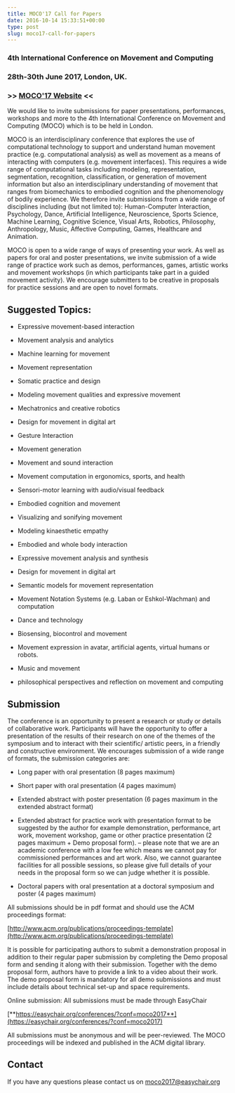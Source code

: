 ```yaml
---
title: MOCO'17 Call for Papers
date: 2016-10-14 15:33:51+00:00
type: post
slug: moco17-call-for-papers
---
```


### 4th International Conference on Movement and Computing

### 28th-30th June 2017, London, UK.

### >> [MOCO'17 Website](http://moco17.movementcomputing.org/) <<


We would like to invite submissions for paper presentations, performances, workshops and more to the 4th International Conference on Movement and Computing (MOCO) which is to be held in London.

MOCO is an interdisciplinary conference that explores the use of computational technology to support and understand human movement practice (e.g. computational analysis) as well as movement as a means of interacting with computers (e.g. movement interfaces). This requires a wide range of computational tasks including modeling, representation, segmentation, recognition, classification, or generation of movement information but also an interdisciplinary understanding of movement that ranges from biomechanics to embodied cognition and the phenomenology of bodily experience. We therefore invite submissions from a wide range of disciplines including (but not limited to): Human-Computer Interaction, Psychology, Dance, Artificial Intelligence, Neuroscience, Sports Science, Machine Learning, Cognitive Science, Visual Arts, Robotics, Philosophy, Anthropology, Music, Affective Computing, Games, Healthcare and Animation.

MOCO is open to a wide range of ways of presenting your work. As well as papers for oral and poster presentations, we invite submission of a wide range of practice work such as demos, performances, games, artistic works and movement workshops (in which participants take part in a guided movement activity). We encourage submitters to be creative in proposals for practice sessions and are open to novel formats.


## Suggested Topics:






  * Expressive movement-based interaction


  * Movement analysis and analytics


  * Machine learning for movement


  * Movement representation


  * Somatic practice and design


  * Modeling movement qualities and expressive movement


  * Mechatronics and creative robotics


  * Design for movement in digital art


  * Gesture Interaction


  * Movement generation


  * Movement and sound interaction


  * Movement computation in ergonomics, sports, and health


  * Sensori-motor learning with audio/visual feedback


  * Embodied cognition and movement


  * Visualizing and sonifying movement


  * Modeling kinaesthetic empathy


  * Embodied and whole body interaction


  * Expressive movement analysis and synthesis


  * Design for movement in digital art


  * Semantic models for movement representation


  * Movement Notation Systems (e.g. Laban or Eshkol-Wachman) and computation


  * Dance and technology


  * Biosensing, biocontrol and movement


  * Movement expression in avatar, artificial agents, virtual humans or robots.


  * Music and movement


  * philosophical perspectives and reflection on movement and computing




## **Submission**


The conference is an opportunity to present a research or study or details of collaborative work. Participants will have the opportunity to offer a presentation of the results of their research on one of the themes of the symposium and to interact with their scientific/ artistic peers, in a friendly and constructive environment. We encourages submission of a wide range of formats, the submission categories are:




  * Long paper with oral presentation (8 pages maximum)


  * Short paper with oral presentation (4 pages maximum)


  * Extended abstract with poster presentation (6 pages maximum in the extended abstract format)


  * Extended abstract for practice work with presentation format to be suggested by the author for example demonstration, performance, art work, movement workshop, game or other practice presentation (2 pages maximum + Demo proposal form). – please note that we are an academic conference with a low fee which means we cannot pay for commissioned performances and art work. Also, we cannot guarantee facilities for all possible sessions, so please give full details of your needs in the proposal form so we can judge whether it is possible.


  * Doctoral papers with oral presentation at a doctoral symposium and poster (4 pages maximum)


All submissions should be in pdf format and should use the ACM proceedings format:

[http://www.acm.org/publications/proceedings-template](http://www.acm.org/publications/proceedings-template)

It is possible for participating authors to submit a demonstration proposal in addition to their regular paper submission by completing the Demo proposal form and sending it along with their submission. Together with the demo proposal form, authors have to provide a link to a video about their work. The demo proposal form is mandatory for all demo submissions and must include details about technical set-up and space requirements.

Online submission: All submissions must be made through EasyChair

[**https://easychair.org/conferences/?conf=moco2017**](https://easychair.org/conferences/?conf=moco2017)

All submissions must be anonymous and will be peer-reviewed. The MOCO proceedings will be indexed and published in the ACM digital library.


## **Contact**


If you have any questions please contact us on [moco2017@easychair.org](mailto:moco2017@easychair.org)
